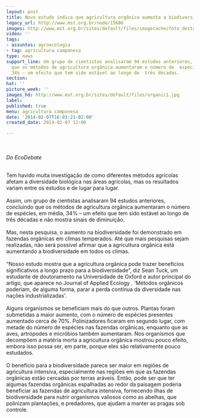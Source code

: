 ```yaml
---
layout: post
title: Novo estudo indica que agricultura orgânica aumenta a biodiversidade
legacy_url: http://www.mst.org.br/node/15686
images: http://www.mst.org.br/sites/default/files/imagecache/foto_destaque/organic1.jpg
video: ''
tags:
- assuntos: agroecologia
- tag: agricultura camponesa
type: news
support_line: Um grupo de cientistas analisaram 94 estudos anteriores,  concluindo
  que os métodos de agricultura orgânica aumentaram o número de  espécies, em média,
  34% – um efeito que tem sido estável ao longo de  três décadas.
section: 
hat: ''
picture_week: ''
images_hd: http://www.mst.org.br/sites/default/files/organic1.jpg
label: 
published: true
menu: agricultura camponesa
date: '2014-02-07T16:03:21-02:00'
created_date: 2014-02-07 12:00

---
```

<p><br><em><br>Do EcoDebate</em></p><p><br>Tem havido muita investigação de como diferentes métodos agrícolas afetam a diversidade biológica nas áreas agrícolas, mas os resultados variam entre os estudos e de lugar para lugar.<br><br>Assim, um grupo de cientistas analisaram 94 estudos anteriores, concluindo que os métodos de agricultura orgânica aumentaram o número de espécies, em média, 34% – um efeito que tem sido estável ao longo de três décadas e não mostra sinais de diminuição.<br><br>Mas, nesta pesquisa, o aumento na biodiversidade foi demonstrado em fazendas orgânicas em climas temperados. Até que mais pesquisas sejam realizadas, não será possível afirmar que a agricultura orgânica está aumentando a biodiversidade em todos os climas.<br><br>“Nosso estudo mostra que a agricultura orgânica pode trazer benefícios significativos a longo prazo para a biodiversidade”, diz Sean Tuck, um estudante de doutoramento na Universidade de Oxford e autor principal do artigo, que aparece no Journal of Applied Ecology . 'Métodos orgânicos poderiam, de alguma forma, parar a perda contínua da diversidade nas nações industrializadas'.<br><br>Alguns organismos se beneficiam mais do que outros. Plantas foram submetidas a maior aumento, com o número de espécies presentes aumentado cerca de 70%. Polinizadores ficaram em segundo lugar, com metade do número de espécies nas fazendas orgânicas, enquanto que as aves, artrópodes e micróbios também aumentaram. Nos organismos que decompõem a matéria morta a agricultura orgânica mostrou pouco efeito, embora isso possa ser, em parte, porque eles são relativamente pouco estudados.<br><br>O benefício para a biodiversidade parece ser maior em regiões de agricultura intensiva, especialmente nas regiões em que as fazendas orgânicas estão cercadas por terras aráveis. Então, pode ser que ter algumas fazendas orgânicas espalhadas ao redor da paisagem poderia beneficiar as fazendas de agricultura intensiva, fornecendo ilhas de biodiversidade para nutrir organismos valiosos como as abelhas, que polinizam plantações, e predadores, que ajudam a manter as pragas sob controle.</p><p>&nbsp;</p>
